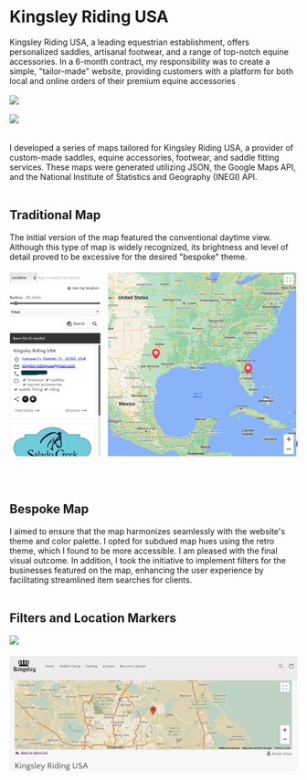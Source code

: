 # Kingsley Riding USA
Kingsley Riding USA, a leading equestrian establishment, offers personalized saddles, artisanal footwear, and a range of top-notch equine accessories. In a 6-month contract, my responsibility was to create a simple, "tailor-made" website, providing customers with a platform for both local and online orders of their premium equine accessories
<BR>
<BR>
<img src="https://github.com/meggrooms/KingsleyRidingUSA/blob/main/Kingsley_github_01.png">
<BR>

<img src="https://github.com/meggrooms/KingsleyRidingUSA/blob/main/web_exp_fullstack.png">
<BR>
<BR>


I developed a series of maps tailored for Kingsley Riding USA, a provider of custom-made saddles, equine accessories, footwear, and saddle fitting services. These maps were generated utilizing JSON, the Google Maps API, and the National Institute of Statistics and Geography (INEGI) API.
<BR><BR>


<h2>Traditional Map</h2>
The initial version of the map featured the conventional daytime view. Although this type of map is widely recognized, its brightness and level of detail proved to be excessive for the desired "bespoke" theme.
<BR>
<BR>
<img src="https://github.com/meggrooms/Kingsley/blob/main/KingsleyRiding_Day%20map.png">

<BR><BR>
<h2>Bespoke Map</h2>
I aimed to ensure that the map harmonizes seamlessly with the website's theme and color palette. I opted for subdued map hues using the retro theme, which I found to be more accessible. I am pleased with the final visual outcome. In addition, I took the initiative to implement filters for the businesses featured on the map, enhancing the user experience by facilitating streamlined item searches for clients.

<BR>
<BR>
<h2>Filters and Location Markers</h2>

<img src="https://github.com/meggrooms/KingsleyRidingUSA/blob/main/Screenshot%202023-09-30%20at%201.44.59%20PM.png">

<BR>
<BR>
<img src="https://github.com/meggrooms/Kingsley/blob/main/KingsleyRiding_calm%20map.png">
